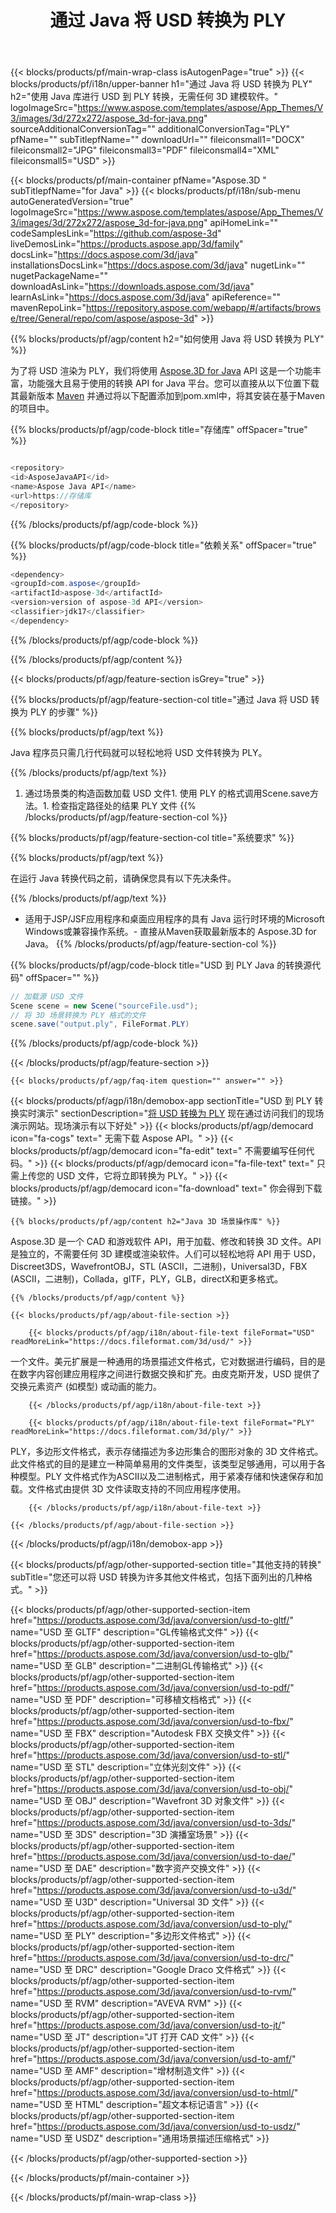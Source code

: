 ﻿---
title: 通过 Java 将 USD 转换为 PLY
weight: 530
url: /zh/java/conversion/usd-to-ply/ 
description: 示例 Java 格式到 PLY 文件的转换代码。使用此示例代码可以在任何基于Web或桌面的应用程序中将 USD 转换为 PLY。
---
{{< blocks/products/pf/main-wrap-class isAutogenPage="true" >}}
{{< blocks/products/pf/i18n/upper-banner h1="通过 Java 将 USD 转换为 PLY" h2="使用 Java 库进行 USD 到 PLY 转换，无需任何 3D 建模软件。" logoImageSrc="https://www.aspose.com/templates/aspose/App_Themes/V3/images/3d/272x272/aspose_3d-for-java.png" sourceAdditionalConversionTag="" additionalConversionTag="PLY" pfName="" subTitlepfName="" downloadUrl="" fileiconsmall1="DOCX" fileiconsmall2="JPG" fileiconsmall3="PDF" fileiconsmall4="XML" fileiconsmall5="USD" >}}

{{< blocks/products/pf/main-container pfName="Aspose.3D " subTitlepfName="for Java" >}}
{{< blocks/products/pf/i18n/sub-menu autoGeneratedVersion="true" logoImageSrc="https://www.aspose.com/templates/aspose/App_Themes/V3/images/3d/272x272/aspose_3d-for-java.png" apiHomeLink="" codeSamplesLink="https://github.com/aspose-3d" liveDemosLink="https://products.aspose.app/3d/family" docsLink="https://docs.aspose.com/3d/java" installationsDocsLink="https://docs.aspose.com/3d/java" nugetLink="" nugetPackageName="" downloadAsLink="https://downloads.aspose.com/3d/java" learnAsLink="https://docs.aspose.com/3d/java" apiReference="" mavenRepoLink="https://repository.aspose.com/webapp/#/artifacts/browse/tree/General/repo/com/aspose/aspose-3d" >}}

{{% blocks/products/pf/agp/content h2="如何使用 Java 将 USD 转换为 PLY" %}}

 为了将 USD 渲染为 PLY，我们将使用
 [Aspose.3D for Java](https://products.aspose.com/3d/java) 
 API 这是一个功能丰富，功能强大且易于使用的转换 API for Java 平台。您可以直接从以下位置下载其最新版本
 [Maven](https://repository.aspose.com/webapp/#/artifacts/browse/tree/General/repo/com/aspose/aspose-3d) 
 并通过将以下配置添加到pom.xml中，将其安装在基于Maven的项目中。

{{% blocks/products/pf/agp/code-block title="存储库" offSpacer="true" %}}

```cs

<repository>
<id>AsposeJavaAPI</id>
<name>Aspose Java API</name>
<url>https://存储库
</repository>


```

{{% /blocks/products/pf/agp/code-block %}}

{{% blocks/products/pf/agp/code-block title="依赖关系" offSpacer="true" %}}

```cs
<dependency>
<groupId>com.aspose</groupId>
<artifactId>aspose-3d</artifactId>
<version>version of aspose-3d API</version>
<classifier>jdk17</classifier>
</dependency>


```

{{% /blocks/products/pf/agp/code-block %}}

{{% /blocks/products/pf/agp/content %}}

{{< blocks/products/pf/agp/feature-section isGrey="true" >}}

{{% blocks/products/pf/agp/feature-section-col title="通过 Java 将 USD 转换为 PLY 的步骤" %}}

{{% blocks/products/pf/agp/text %}}

 Java 程序员只需几行代码就可以轻松地将 USD 文件转换为 PLY。

{{% /blocks/products/pf/agp/text %}}

1. 通过场景类的构造函数加载 USD 文件1. 使用 PLY 的格式调用Scene.save方法。1. 检查指定路径处的结果 PLY 文件
{{% /blocks/products/pf/agp/feature-section-col %}}

{{% blocks/products/pf/agp/feature-section-col title="系统要求" %}}

{{% blocks/products/pf/agp/text %}}

 在运行 Java 转换代码之前，请确保您具有以下先决条件。

{{% /blocks/products/pf/agp/text %}}

- 适用于JSP/JSF应用程序和桌面应用程序的具有 Java 运行时环境的Microsoft Windows或兼容操作系统。- 直接从Maven获取最新版本的 Aspose.3D for Java。
{{% /blocks/products/pf/agp/feature-section-col %}}

{{% blocks/products/pf/agp/code-block title="USD 到 PLY Java 的转换源代码" offSpacer="" %}}

```cs
// 加载源 USD 文件
Scene scene = new Scene("sourceFile.usd");
// 将 3D 场景转换为 PLY 格式的文件
scene.save("output.ply", FileFormat.PLY)

```

{{% /blocks/products/pf/agp/code-block %}}

{{< /blocks/products/pf/agp/feature-section >}}

    {{< blocks/products/pf/agp/faq-item question="" answer="" >}}
 

<!-- aboutfile Starts -->

{{< blocks/products/pf/agp/i18n/demobox-app sectionTitle="USD 到 PLY 转换实时演示" sectionDescription="[将 USD 转换为 PLY](https://products.aspose.app/3d/conversion/usd-to-ply) 现在通过访问我们的现场演示网站。现场演示有以下好处" >}}
        {{< blocks/products/pf/agp/democard icon="fa-cogs" text=" 无需下载 Aspose API。" >}}
        {{< blocks/products/pf/agp/democard icon="fa-edit" text=" 不需要编写任何代码。" >}}
        {{< blocks/products/pf/agp/democard icon="fa-file-text" text=" 只需上传您的 USD 文件，它将立即转换为 PLY。" >}}
        {{< blocks/products/pf/agp/democard icon="fa-download" text=" 你会得到下载链接。" >}}

    {{% blocks/products/pf/agp/content h2="Java 3D 场景操作库" %}}

 Aspose.3D 是一个 CAD 和游戏软件 API，用于加载、修改和转换 3D 文件。API 是独立的，不需要任何 3D 建模或渲染软件。人们可以轻松地将 API 用于 USD，Discreet3DS，WavefrontOBJ，STL (ASCII，二进制)，Universal3D，FBX (ASCII，二进制)，Collada，glTF，PLY，GLB，directX和更多格式。 



    {{% /blocks/products/pf/agp/content %}}

    {{< blocks/products/pf/agp/about-file-section >}}

        {{< blocks/products/pf/agp/i18n/about-file-text fileFormat="USD" readMoreLink="https://docs.fileformat.com/3d/usd/" >}}

一个文件。美元扩展是一种通用的场景描述文件格式，它对数据进行编码，目的是在数字内容创建应用程序之间进行数据交换和扩充。由皮克斯开发，USD 提供了交换元素资产 (如模型) 或动画的能力。

        {{< /blocks/products/pf/agp/i18n/about-file-text >}}

        {{< blocks/products/pf/agp/i18n/about-file-text fileFormat="PLY" readMoreLink="https://docs.fileformat.com/3d/ply/" >}}

PLY，多边形文件格式，表示存储描述为多边形集合的图形对象的 3D 文件格式。此文件格式的目的是建立一种简单易用的文件类型，该类型足够通用，可以用于各种模型。PLY 文件格式作为ASCII以及二进制格式，用于紧凑存储和快速保存和加载。文件格式由提供 3D 文件读取支持的不同应用程序使用。


        {{< /blocks/products/pf/agp/i18n/about-file-text >}}

    {{< /blocks/products/pf/agp/about-file-section >}}

{{< /blocks/products/pf/agp/i18n/demobox-app >}}

<!-- aboutfile Ends -->

{{< blocks/products/pf/agp/other-supported-section title="其他支持的转换" subTitle="您还可以将 USD 转换为许多其他文件格式，包括下面列出的几种格式。" >}}

{{< blocks/products/pf/agp/other-supported-section-item href="https://products.aspose.com/3d/java/conversion/usd-to-gltf/" name="USD 至 GLTF" description="GL传输格式文件" >}}
{{< blocks/products/pf/agp/other-supported-section-item href="https://products.aspose.com/3d/java/conversion/usd-to-glb/" name="USD 至 GLB" description="二进制GL传输格式" >}}
{{< blocks/products/pf/agp/other-supported-section-item href="https://products.aspose.com/3d/java/conversion/usd-to-pdf/" name="USD 至 PDF" description="可移植文档格式" >}}
{{< blocks/products/pf/agp/other-supported-section-item href="https://products.aspose.com/3d/java/conversion/usd-to-fbx/" name="USD 至 FBX" description="Autodesk FBX 交换文件" >}}
{{< blocks/products/pf/agp/other-supported-section-item href="https://products.aspose.com/3d/java/conversion/usd-to-stl/" name="USD 至 STL" description="立体光刻文件" >}}
{{< blocks/products/pf/agp/other-supported-section-item href="https://products.aspose.com/3d/java/conversion/usd-to-obj/" name="USD 至 OBJ" description="Wavefront 3D 对象文件" >}}
{{< blocks/products/pf/agp/other-supported-section-item href="https://products.aspose.com/3d/java/conversion/usd-to-3ds/" name="USD 至 3DS" description="3D 演播室场景" >}}
{{< blocks/products/pf/agp/other-supported-section-item href="https://products.aspose.com/3d/java/conversion/usd-to-dae/" name="USD 至 DAE" description="数字资产交换文件" >}}
{{< blocks/products/pf/agp/other-supported-section-item href="https://products.aspose.com/3d/java/conversion/usd-to-u3d/" name="USD 至 U3D" description="Universal 3D 文件" >}}
{{< blocks/products/pf/agp/other-supported-section-item href="https://products.aspose.com/3d/java/conversion/usd-to-ply/" name="USD 至 PLY" description="多边形文件格式" >}}
{{< blocks/products/pf/agp/other-supported-section-item href="https://products.aspose.com/3d/java/conversion/usd-to-drc/" name="USD 至 DRC" description="Google Draco 文件格式" >}}
{{< blocks/products/pf/agp/other-supported-section-item href="https://products.aspose.com/3d/java/conversion/usd-to-rvm/" name="USD 至 RVM" description="AVEVA RVM" >}}
{{< blocks/products/pf/agp/other-supported-section-item href="https://products.aspose.com/3d/java/conversion/usd-to-jt/" name="USD 至 JT" description="JT 打开 CAD 文件" >}}
{{< blocks/products/pf/agp/other-supported-section-item href="https://products.aspose.com/3d/java/conversion/usd-to-amf/" name="USD 至 AMF" description="增材制造文件" >}}
{{< blocks/products/pf/agp/other-supported-section-item href="https://products.aspose.com/3d/java/conversion/usd-to-html/" name="USD 至 HTML" description="超文本标记语言" >}}
{{< blocks/products/pf/agp/other-supported-section-item href="https://products.aspose.com/3d/java/conversion/usd-to-usdz/" name="USD 至 USDZ" description="通用场景描述压缩格式" >}}

{{< /blocks/products/pf/agp/other-supported-section >}}

{{< /blocks/products/pf/main-container >}}
    
{{< /blocks/products/pf/main-wrap-class >}}